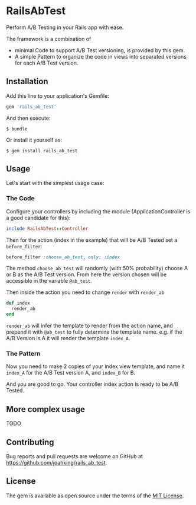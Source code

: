 # RailsAbTest

Perform A/B Testing in your Rails app with ease.

The framework is a combination of

- minimal Code to support A/B Test versioning, is provided by this gem.
- A simple Pattern to organize the code in views into separated versions for each A/B Test version.

## Installation

Add this line to your application's Gemfile:

```ruby
gem 'rails_ab_test'
```

And then execute:

    $ bundle

Or install it yourself as:

    $ gem install rails_ab_test

## Usage

Let's start with the simplest usage case:

### The Code

Configure your controllers by including the module (ApplicationController is a good candidate for this):

```ruby
include RailsAbTest::Controller
```

Then for the action (index in the example) that  will be A/B Tested set a `before_filter`:

```ruby
before_filter :choose_ab_test, only: :index
```

The method `choose_ab_test` will randomly (with 50% probability) choose A or B as the A/B Test version.
From here the version chosen will be accessible in the variable `@ab_test`.

Then inside the action you need to change `render` with `render_ab`

```ruby
def index
  render_ab
end
```

`render_ab` will infer the template to render from the action name, and prepend it with `@ab_test` to fully
determine the template name. e.g. if the A/B Version is A it will render the template `index_A`.

### The Pattern

Now you need to make 2 copies of your index view template, and name it `index_A` for the A/B Test version A, and
`index_B` for B.

And you are good to go. Your controller index action is ready to be A/B Tested.

## More complex usage

TODO

## Contributing

Bug reports and pull requests are welcome on GitHub at https://github.com/joahking/rails_ab_test.

## License

The gem is available as open source under the terms of the [MIT License](http://opensource.org/licenses/MIT).
